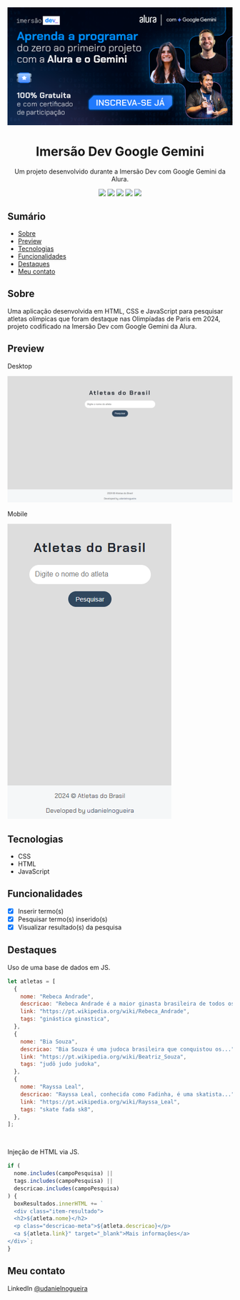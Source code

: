 <div align="center">
  <img src="./assets/img/imersao-dev-google-gemini.webp">
  <h1>Imersão Dev Google Gemini</h1>
  <p>Um projeto desenvolvido durante a Imersão Dev com Google Gemini da Alura.</p>
  <img src="https://img.shields.io/github/languages/count/udanielnogueira/imersao-dev-google-gemini">
  <img src="https://img.shields.io/github/languages/top/udanielnogueira/imersao-dev-google-gemini">
  <img src="https://img.shields.io/github/languages/code-size/udanielnogueira/imersao-dev-google-gemini">
  <img src="https://img.shields.io/github/last-commit/udanielnogueira/imersao-dev-google-gemini">
  <img src="https://img.shields.io/badge/responsive-yes-ff69b4">
</div>

## Sumário

- [Sobre](#about)
- [Preview](#preview)
- [Tecnologias](#built-with)
- [Funcionalidades](#key-features)
- [Destaques](#highlights)
- [Meu contato](#contact)

<h2 id="about">Sobre</h2>

Uma aplicação desenvolvida em HTML, CSS e JavaScript para pesquisar atletas olímpicas que foram destaque nas Olimpíadas de Paris em 2024, projeto codificado na Imersão Dev com Google Gemini da Alura.

<h2 id="preview">Preview</h2>

Desktop

![Desktop Preview](./assets/img/desktop-sreenshot.png "Desktop Preview")

Mobile

<img src="./assets/img/mobile-screenshot.png">

<h2 id="built-with">Tecnologias</h2>

- CSS
- HTML
- JavaScript

<h2 id="key-features">Funcionalidades</h2>

- [x] Inserir termo(s)
- [x] Pesquisar termo(s) inserido(s)
- [x] Visualizar resultado(s) da pesquisa

<h2 id="highlights">Destaques</h2>

Uso de uma base de dados em JS.

```js
let atletas = [
  {
    nome: "Rebeca Andrade",
    descricao: "Rebeca Andrade é a maior ginasta brasileira de todos os...",
    link: "https://pt.wikipedia.org/wiki/Rebeca_Andrade",
    tags: "ginástica ginastica",
  },
  {
    nome: "Bia Souza",
    descricao: "Bia Souza é uma judoca brasileira que conquistou os...",
    link: "https://pt.wikipedia.org/wiki/Beatriz_Souza",
    tags: "judô judo judoka",
  },
  {
    nome: "Rayssa Leal",
    descricao: "Rayssa Leal, conhecida como Fadinha, é uma skatista...",
    link: "https://pt.wikipedia.org/wiki/Rayssa_Leal",
    tags: "skate fada sk8",
  },
];
```

<br>

Injeção de HTML via JS.

```js
if (
  nome.includes(campoPesquisa) ||
  tags.includes(campoPesquisa) ||
  descricao.includes(campoPesquisa)
) {
  boxResultados.innerHTML += `
  <div class="item-resultado">
  <h2>${atleta.nome}</h2>
  <p class="descricao-meta">${atleta.descricao}</p>
  <a ${atleta.link}" target="_blank">Mais informações</a>
</div>`;
}
```

<h2 id="contact">Meu contato</h2>

LinkedIn [@udanielnogueira](https://www.linkedin.com/in/udanielnogueira/)
